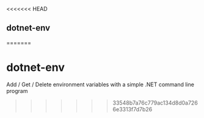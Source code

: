 <<<<<<< HEAD
## dotnet-env
=======
# dotnet-env
Add / Get / Delete environment variables with a simple .NET command line program
>>>>>>> 33548b7a76c779ac134d8d0a7266e3313f7d7b26
